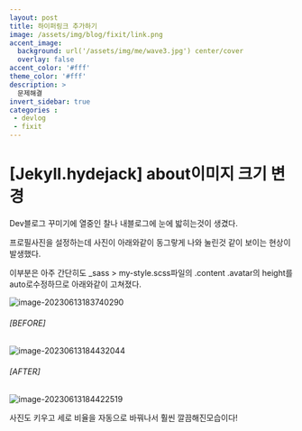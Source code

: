 ```yaml
---
layout: post
title: 하이퍼링크 추가하기
image: /assets/img/blog/fixit/link.png
accent_image: 
  background: url('/assets/img/me/wave3.jpg') center/cover
  overlay: false
accent_color: '#fff'
theme_color: '#fff'
description: >
  문제해결
invert_sidebar: true
categories :
 - devlog	
 - fixit
---
```


# [Jekyll.hydejack] about이미지 크기 변경

Dev블로그 꾸미기에 열중인 찰나 내블로그에 눈에 밟히는것이 생겼다.

프로필사진을 설정하는데 사진이 아래와같이 동그랗게 나와 눌린것 같이 보이는 현상이 발생했다. 

이부분은 아주 간단히도 _sass > my-style.scss파일의 .content .avatar의 height를 auto로수정하므로 아래와같이 고쳐졌다.

![image-20230613183740290](../../../../../../agilecatch.github.io/assets/img/blog/image-20230613183740290.png)



###### [BEFORE]

![image-20230613184432044](../../../../../../agilecatch.github.io/assets/img/blog/image-20230613184432044.png)

###### [AFTER]

![image-20230613184422519](../../../../../../agilecatch.github.io/assets/img/blog/image-20230613184422519.png)

사진도 키우고 세로 비율을 자동으로 바꿔나서 훨씬 깔끔해진모습이다!
